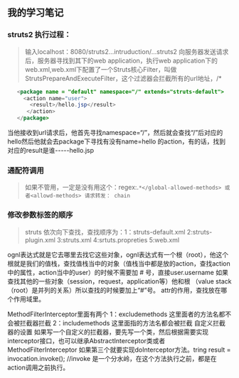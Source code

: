 ## 我的学习笔记

### struts2 执行过程：

   >输入localhost：8080/struts2...intruduction/...struts2 向服务器发送请求后，服务器寻找到其下的web application，执行web application下的
web.xml,web.xml下配置了一个Struts核心Filter，叫做StrutsPrepareAndExecuteFilter，这个过滤器会拦截所有的url地址，/*

``` java
   <package name = "default" namespace="/" extends="struts-default">
     <action name="user">
       <result>/hello.jsp</result>
      </action>
   </package>
```

   当他接收到url请求后，他首先寻找namespace=“/”，然后就会查找“/”后对应的hello然后他就会去package下寻找有没有name=hello 的action，有的话，找到对应的result是谁-----hello.jsp
### 通配符调用
   >如果不管用，一定是没有用这个：<global-allowed-methods>regex:.`*</global-allowed-methods> 或者<allowd-methods>
请求转发： chain`

### 修改参数标签的顺序
   >struts 依次向下查找，查找顺序为：1：struts-default.xml   2:struts-plugin.xml   3:struts.xml   4:srtuts.propreties
5:web.xml

ognl表达式就是它去哪里去找它这些对象，ognl表达式有一个根（root），他这个根就是我们的值栈，查找值栈当中的对象（值栈当中都是放的action，查找action中的属性，action当中的user）的时候不需要加 # 号，直接user.username
如果查找其他的一些对象（session，request，application等）他和根 （value stack（root）是并列的关系）所以查找的时候要加上“#”号。
attr的作用，查找放在哪个作用域里。

MethodFilterInterceptor里面有两个
1：excludemethods  这里面者的方法名都不会被拦截器拦截
2：includemethods  这里面指的方法名都会被拦截
自定义拦截器的设置
如果写一个自定义的拦截器，要先写一个类，然后根据需要实现interceptor接口，也可以继承AbstractInterceptor类或者MethodFilterInterceptor
如果第三个就要实现doInterceptor方法。tring result = invocation.invoke();  //invoke 是一个分水岭，在这个方法执行之前，都是在action调用之前执行。




































